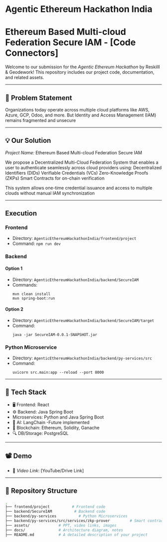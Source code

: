 # Agentic Ethereum Hackathon India

# Ethereum Based Multi-cloud Federation Secure IAM - [Code Connectors]

Welcome to our submission for the *Agentic Ethereum Hackathon* by Reskilll & Geodework! This repository includes our project code, documentation, and related assets.

---

## 📌 Problem Statement

Organizations today operate across multiple cloud platforms like AWS, Azure, GCP, Odoo, and more. But Identity and Access Management (IAM) remains fragmented and unsecure

---


## 💡 Our Solution

*Project Name:* Ethereum Based Multi-cloud Federation Secure IAM  

We propose a Decentralized Multi-Cloud Federation System that enables a user to authenticate seamlessly across cloud providers using:
Decentralized Identifiers (DIDs)
Verifiable Credentials (VCs)
Zero-Knowledge Proofs (ZKPs)
Smart Contracts for on-chain verification

This system allows one-time credential issuance and access to multiple clouds without manual IAM synchronization

---

## Execution

### Frontend
- Directory: `AgenticEthereumHackathonIndia/frontend/project`
- Command: `npm run dev`

### Backend
#### Option 1
- Directory: `AgenticEthereumHackathonIndia/backend/SecureIAM`
- Commands:
  ```
  mvn clean install
  mvn spring-boot:run
  ```

#### Option 2
- Directory: `AgenticEthereumHackathonIndia/backend/SecureIAM/target`
- Command:
  ```
  java -jar SecureIAM-0.0.1-SNAPSHOT.jar
  ```

### Python Microservice
- Directory: `AgenticEthereumHackathonIndia/backend/py-services/src`
- Command:
  ```
  uvicorn src.main:app --reload --port 8000
  ```

---

## 🧱 Tech Stack

- 🖥 Frontend: React
- ⚙ Backend: Java Spring Boot
- Microservices: Python and Java Spring Boot
- 🧠 AI: LangChain -Future implemented 
- 🔗 Blockchain: Ethereum, Solidity, Ganache
- 🔍 DB/Storage: PostgreSQL 

---

## 📽 Demo

- 🎥 *Video Link*: [YouTube/Drive Link]  

---

## 📂 Repository Structure

```bash
.
├── frontend/project          # Frontend code
├── backend/SecureIAM          # Backend code
├── backend/py-services          # Python Microservices
├── backend/py-services/src/services/zkp-prover         # Smart contracts
├── assets/             # PPT, video links, images
├── docs/               # Architecture diagram, notes
├── README.md           # A detailed description of your project

